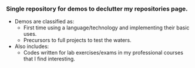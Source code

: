 ### Single repository for demos to declutter my repositories page.
- Demos are classified as:
  - First time using a language/technology and implementing their basic uses.
  - Precursors to full projects to test the waters.
- Also includes:
  - Codes written for lab exercises/exams in my professional courses that I find interesting.
